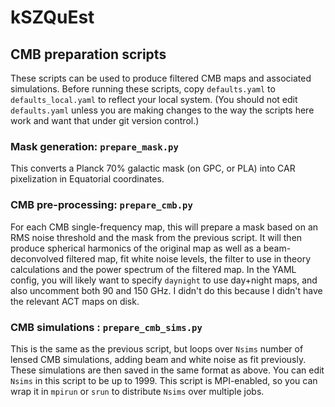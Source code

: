 # kSZQuEst

## CMB preparation scripts

These scripts can be used to produce filtered CMB maps and associated simulations.
Before running these scripts, copy `defaults.yaml` to `defaults_local.yaml` to reflect your local system.
(You should not edit `defaults.yaml` unless you are making changes to the way the scripts here work and
want that under git version control.)

### Mask generation: `prepare_mask.py`

This converts a Planck 70% galactic mask (on GPC, or PLA) into CAR pixelization in Equatorial coordinates.

### CMB pre-processing: `prepare_cmb.py`

For each CMB single-frequency map, this will prepare a mask based on an RMS noise threshold and the mask
from the previous script. It will then produce spherical harmonics of the original map as well as
a beam-deconvolved filtered map, fit white noise levels, the filter to use in theory calculations and the power spectrum of the filtered map.
In the YAML config, you will likely want to specify `daynight` to use day+night maps, and also uncomment both 90 and 150 GHz. I didn't do this
because I didn't have the relevant ACT maps on disk.

### CMB simulations : `prepare_cmb_sims.py`

This is the same as the previous script, but loops over `Nsims` number of lensed CMB simulations, adding beam and white noise as fit previously.
These simulations are then saved in the same format as above.  You can edit `Nsims` in this script to be up to 1999.
This script is MPI-enabled, so you can wrap it in `mpirun` or `srun` to distribute `Nsims` over multiple jobs.
